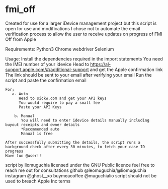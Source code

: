 # fmi_off

Created for use for a larger iDevice management project but this script is open for use and modifications
I chose not to automate the email verification process to allow the user to receive updates on progress of FMI Off from Apple

Requirements:
    Python3
    Chrome webdriver
    Selenium
   

Usage:
    Install the dependencies required in the import statements
    You need the IMEI number of your idevice
    Head to https://al-support.apple.com/#/additional-support and get the Apple confirmation link
    The link should be sent to your email after verifying your email
    Run the script and paste the confirmation email

    For; 
       a. Auto
          Head to sickw.com and get your API keys
          You would require to pay a small fee
          Paste your API Keys 

        b. Manual
           You will need to enter idevice details manually including buyout receipts and owner details
           *Recommended auto
           Manual is free

    After successfully submitting the details, the script runs a background check after every 30 minutes, to fetch your case ID progress
    Have fun @user!!




























script by liomuguchia
licensed under the GNU Public licence
feel free to reach me out for consultations 
github @leomuguchia/@liomuguchia
instagram @ghost__xo
buymeacoffee @muguchialio
script should not be used to breach Apple Inc terms

